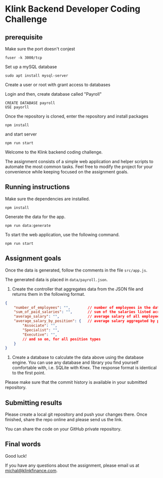 
# Klink Backend Developer Coding Challenge



## prerequisite

Make sure the port doesn't conjest
```
fuser -k 3000/tcp
```
Set up a mySQL database

```
sudo apt install mysql-server
```
Create a user or root with grant access to databases

Login and then, create database called "Payroll"

```
CREATE DATABASE payroll
USE payorll
```

Once the repository is cloned, enter the repository and install packages

```
npm install
```

and start server


```
npm run start
```






Welcome to the Klink backend coding challenge.

The assignment consists of a simple web application and helper scripts to automate the most common tasks. Feel free to modify the project for your convenience while keeping focused on the assignment goals.

## Running instructions

Make sure the dependencies are installed.

```
npm install
```

Generate the data for the app.

```
npm run data:generate
```

To start the web application, use the following command.

```
npm run start
```

## Assignment goals

Once the data is generated, follow the comments in the file `src/app.js`.

The generated data is placed in `data/payroll.json`.

1. Create the controller that aggregates data from the JSON file and returns them in the following format.

```json
{
    "number_of_employees": "",        // number of employees in the data set
    "sum_of_paid_salaries": "",       // sum of the salaries listed across the data set
    "average_salary": "",             // average salary of all employees
    "average_salary_by_position": {   // average salary aggregated by position
        "Associate": "",
        "Specialist": "",
        "Executive": "",
        // and so on, for all position types
    }
}
```

1. Create a database to calculate the data above using the database engine. You can use any database and library you find yourself comfortable with, i.e. SQLite with Knex. The response format is identical to the first point.

Please make sure that the commit history is available in your submitted repository.

## Submitting results

Please create a local git repository and push your changes there. Once finished, share the repo online and please send us the link.

You can share the code on your GitHub private repository.

## Final words

Good luck! 

If you have any questions about the assignment, please email us at [michal@klinkfinance.com](mailto:michal@klinkfinance.com).
